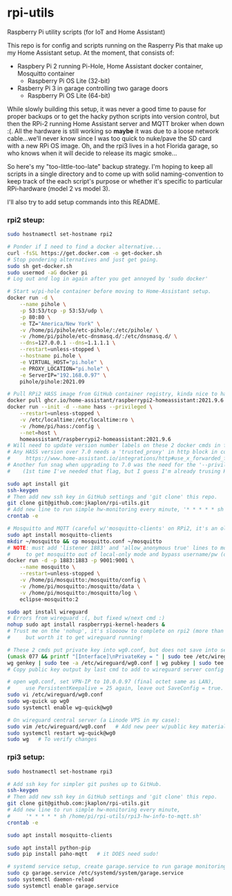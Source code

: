 # rpi-utils
Raspberry Pi utility scripts (for IoT and Home Assistant)

This repo is for config and scripts running on the Rasperry Pis that make up my Home Assistant setup.
At the moment, that consists of:
-  Raspbery Pi 2 running Pi-Hole, Home Assistant docker container, Mosquitto container
    - Raspberry Pi OS Lite (32-bit)
-  Rasberry Pi 3 in garage controlling two garage doors
    - Raspberry Pi OS Lite (64-bit)

While slowly building this setup, it was never a good time to pause for proper backups or to get the hacky python scripts into version control, but then the RPi-2 running Home Assistant server and MQTT broker when down :(. All the hardware is still working so **maybe** it was due to a loose network cable...we'll never know since I was too quick to nuke/pave the SD card with a new RPi OS image.
Oh, and the rpi3 lives in a hot Florida garage, so who knows when it will decide to release its magic smoke...

So here's my "too-little-too-late" backup strategy.
I'm hoping to keep all scripts in a single directory and to come up with solid naming-convention to keep track of the each script's purpose or whether it's specific to particular RPi-hardware (model 2 vs model 3).

I'll also try to add setup commands into this README.

### rpi2 steup:
```bash
sudo hostnamectl set-hostname rpi2

# Ponder if I need to find a docker alternative...
curl -fsSL https://get.docker.com -o get-docker.sh
# Stop pondering alternatives and just get going.
sudo sh get-docker.sh
sudo usermod -aG docker pi
# Log out and log in again after you get annoyed by 'sudo docker'

# Start w/pi-hole container before moving to Home-Assistant setup.
docker run -d \
    --name pihole \
    -p 53:53/tcp -p 53:53/udp \
    -p 80:80 \
    -e TZ="America/New York" \
    -v /home/pi/pihole/etc-pihole/:/etc/pihole/ \
    -v /home/pi/pihole/etc-dnsmasq.d/:/etc/dnsmasq.d/ \
    --dns=127.0.0.1 --dns=1.1.1.1 \
    --restart=unless-stopped \
    --hostname pi.hole \
    -e VIRTUAL_HOST="pi.hole" \
    -e PROXY_LOCATION="pi.hole" \
    -e ServerIP="192.168.0.97" \
    pihole/pihole:2021.09

# Pull RPi2 HASS image from GitHub container registry, kinda nice to have a Docker Hub alternative.
docker pull ghcr.io/home-assistant/raspberrypi2-homeassistant:2021.9.6
docker run --init -d --name hass --privileged \
    --restart=unless-stopped \
    -v /etc/localtime:/etc/localtime:ro \
    -v /home/pi/hass:/config \
    --net=host \
    homeassistant/raspberrypi2-homeassistant:2021.9.6
# Will need to update version number labels on these 2 docker cmds in future.
# Any HASS version over 7.0 needs a 'trusted_proxy' in http block in configuration.yaml:
#     https://www.home-assistant.io/integrations/http#use_x_forwarded_for
# Another fun snag when upgrading to 7.0 was the need for the '--privileged' flag on RPi OS
#    (1st time I've needed that flag, but I guess I'm already trusing HASS image).

sudo apt install git
ssh-keygen
# Then add new ssh key in GitHub settings and 'git clone' this repo.
git clone git@github.com:jkaplon/rpi-utils.git
# Add new line to run simple hw-monitoring every minute, '* * * * * sh /home/pi/rpi-utils/rpi2-hw-info-to-mqtt.sh'
crontab -e

# Mosquitto and MQTT (careful w/'mosquitto-clients' on RPi2, it's an older version that doesn't support '-L' flag):
sudo apt install mosquitto-clients
mkdir ~/mosquitto && cp mosquitto.conf ~/mosquitto
# NOTE: must add 'listener 1883' and 'allow_anonymous true' lines to mosquitto.conf
#     to get mosquitto out of local-only mode and bypass username/pw (or be prepared for frustration).
docker run -d -p 1883:1883 -p 9001:9001 \
    --name mosquitto \
    --restart=unless-stopped \
    -v /home/pi/mosquitto:/mosquitto/config \
    -v /home/pi/mosquitto:/mosquitto/data \
    -v /home/pi/mosquitto:/mosquitto/log \
    eclipse-mosquitto:2

sudo apt install wireguard
# Errors from wireguard :(, but fixed w/next cmd :)
nohup sudo apt install raspberrypi-kernel-headers &
# Trust me on the 'nohup', it's sloooow to complete on rpi2 (more than an hour),
#     but worth it to get wireguard running!

# These 2 cmds put private key into wg0.conf, but does not save into separate dir/file (one less file to protect):
(umask 077 && printf "[Interface]\nPrivateKey = " | sudo tee /etc/wireguard/wg0.conf > /dev/null)
wg genkey | sudo tee -a /etc/wireguard/wg0.conf | wg pubkey | sudo tee /etc/wireguard/publickey
# Copy public key output by last cmd to add to wireguard server config as a new peer in a minute.

# open wg0.conf, set VPN-IP to 10.0.0.97 (final octet same as LAN),
#     use PersistentKeepalive = 25 again, leave out SaveConfig = true.
sudo vi /etc/wireguard/wg0.conf
sudo wg-quick up wg0
sudo systemctl enable wg-quick@wg0

# On wireguard central server (a Linode VPS in my case):
sudo vim /etc/wireguard/wg0.conf   # Add new peer w/public key material from above.
sudo systemctl restart wg-quick@wg0
sudo wg   # To verify changes
```

### rpi3 setup:
```bash
sudo hostnamectl set-hostname rpi3

# Add ssh key for simpler git pushes up to GitHub.
ssh-keygen
# Then add new ssh key in GitHub settings and 'git clone' this repo.
git clone git@github.com:jkaplon/rpi-utils.git
# Add new line to run simple hw-monitoring every minute,
#     '* * * * * sh /home/pi/rpi-utils/rpi3-hw-info-to-mqtt.sh'
crontab -e

sudo apt install mosquitto-clients

sudo apt install python-pip
sudo pip install paho-mqtt   # it DOES need sudo!

# systemd service setup, create garage.service to run garage monitoring script on boot:
sudo cp garage.service /etc/systemd/system/garage.service
sudo systemctl daemon-reload
sudo systemctl enable garage.service
```

